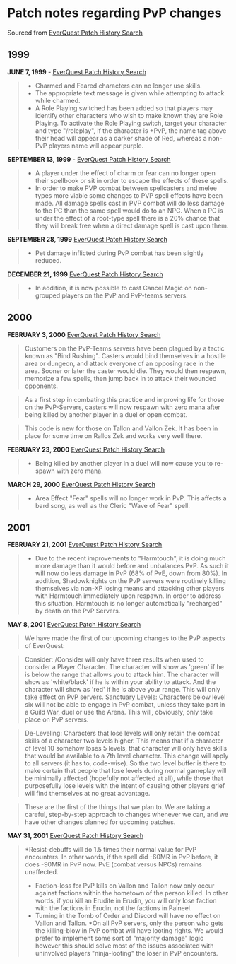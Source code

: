 # Patch notes regarding PvP changes

Sourced from [EverQuest Patch History Search](http://www.tski.co.jp/baldio/patch/)

## 1999

**JUNE 7, 1999** - [EverQuest Patch History Search](http://www.tski.co.jp/baldio/patch/19990607.html)

> * Charmed and Feared characters can no longer use skills.
> * The appropriate text message is given while attempting to attack while charmed.
> * A Role Playing switched has been added so that players may identify other characters who wish to make known they are Role Playing. To activate the Role Playing switch, target your character and type "/roleplay", if the character is +PvP, the name tag above their head will appear as a darker shade of Red, whereas a non-PvP players name will appear purple.

**SEPTEMBER 13, 1999** - [EverQuest Patch History Search](http://www.tski.co.jp/baldio/patch/19990913.html)

> * A player under the effect of charm or fear can no longer open their spellbook or sit in order to escape the effects of these spells.
> * In order to make PVP combat between spellcasters and melee types more viable some changes to PVP spell effects have been made. All damage spells cast in PVP combat will do less damage to the PC than the same spell would do to an NPC. When a PC is under the effect of a root-type spell there is a 20% chance that they will break free when a direct damage spell is cast upon them.

**SEPTEMBER 28, 1999** [EverQuest Patch History Search](http://www.tski.co.jp/baldio/patch/19990928.html)

> * Pet damage inflicted during PvP combat has been slightly reduced.

**DECEMBER 21, 1999** [EverQuest Patch History Search](http://www.tski.co.jp/baldio/patch/19991221.html)

> * In addition, it is now possible to cast Cancel Magic on non-grouped players on the PvP and PvP-teams servers.

## 2000

**FEBRUARY 3, 2000** [EverQuest Patch History Search](http://www.tski.co.jp/baldio/patch/20000203.html)

> Customers on the PvP-Teams servers have been plagued by a tactic known as "Bind Rushing". Casters would bind themselves in a hostile area or dungeon, and attack everyone of an opposing race in the area. Sooner or later the caster would die. They would then respawn, memorize a few spells, then jump back in to attack their wounded opponents.

>As a first step in combating this practice and improving life for those on the PvP-Servers, casters will now respawn with zero mana after being killed by another player in a duel or open combat.

>This code is new for those on Tallon and Vallon Zek. It has been in place for some time on Rallos Zek and works very well there.

**FEBRUARY 23, 2000** [EverQuest Patch History Search](http://www.tski.co.jp/baldio/patch/20000223.html)

> * Being killed by another player in a duel will now cause you to re-spawn with zero mana.

**MARCH 29, 2000** [EverQuest Patch History Search](http://www.tski.co.jp/baldio/patch/20000329.html)

> * Area Effect "Fear" spells will no longer work in PvP. This affects a bard song, as well as the Cleric "Wave of Fear" spell.

## 2001

**FEBRUARY 21, 2001** [EverQuest Patch History Search](http://www.tski.co.jp/baldio/patch/20010221a.html)

> * Due to the recent improvements to "Harmtouch", it is doing much more damage than it would before and unbalances PvP. As such it will now do less damage in PvP (68% of PvE, down from 80%). In addition, Shadowknights on the PvP servers were routinely killing themselves via non-XP losing means and attacking other players with Harmtouch immediately upon respawn. In order to address this situation, Harmtouch is no longer automatically "recharged" by death on the PvP Servers.

**MAY 8, 2001** [EverQuest Patch History Search](http://www.tski.co.jp/baldio/patch/20010508.html)

> We have made the first of our upcoming changes to the PvP aspects of EverQuest:

> Consider: /Consider will only have three results when used to consider a Player Character. The character will show as 'green' if he is below the range that allows you to attack him. The character will show as 'white/black' if he is within your ability to attack. And the character will show as 'red' if he is above your range. This will only take effect on PvP servers.
Sanctuary Levels: Characters below level six will not be able to engage in PvP combat, unless they take part in a Guild War, duel or use the Arena. This will, obviously, only take place on PvP servers.

> De-Leveling: Characters that lose levels will only retain the combat skills of a character two levels higher. This means that if a character of level 10 somehow loses 5 levels, that character will only have skills that would be available to a 7th level character. This change will apply to all servers (it has to, code-wise). So the two level buffer is there to make certain that people that lose levels during normal gameplay will be minimally affected (hopefully not affected at all), while those that purposefully lose levels with the intent of causing other players grief will find themselves at no great advantage.

> These are the first of the things that we plan to. We are taking a careful, step-by-step approach to changes whenever we can, and we have other changes planned for upcoming patches.

**MAY 31, 2001** [EverQuest Patch History Search](http://www.tski.co.jp/baldio/patch/20010531.html)

> *Resist-debuffs will do 1.5 times their normal value for PvP encounters. In other words, if the spell did -60MR in PvP before, it does -90MR in PvP now. PvE (combat versus NPCs) remains unaffected.
> * Faction-loss for PvP kills on Vallon and Tallon now only occur against factions within the hometown of the person killed. In other words, if you kill an Erudite in Erudin, you will only lose faction with the factions in Erudin, not the factions in Paineel.
> * Turning in the Tomb of Order and Discord will have no effect on Vallon and Tallon.
> *On all PvP servers, only the person who gets the killing-blow in PvP combat will have looting rights. We would prefer to implement some sort of "majority damage" logic however this should solve most of the issues associated with uninvolved players "ninja-looting" the loser in PvP encounters.

